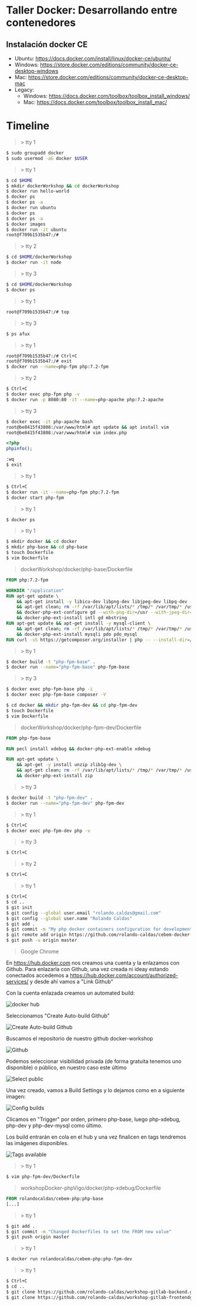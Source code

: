 # Taller Docker: Desarrollando entre contenedores

## Instalación docker CE

- Ubuntu: https://docs.docker.com/install/linux/docker-ce/ubuntu/
- Windows: https://store.docker.com/editions/community/docker-ce-desktop-windows
- Mac: https://store.docker.com/editions/community/docker-ce-desktop-mac
- Legacy:
  - Windows: https://docs.docker.com/toolbox/toolbox_install_windows/
  - Mac: https://docs.docker.com/toolbox/toolbox_install_mac/

# Timeline

> \> tty 1
```bash
$ sudo groupadd docker  	
$ sudo usermod -aG docker $USER
```

> \> tty 1
```bash
$ cd $HOME
$ mkdir dockerWorkshop && cd dockerWorkshop
$ docker run hello-world
$ docker ps
$ docker ps -a
$ docker run ubuntu
$ docker ps
$ docker ps -a
$ docker images
$ docker run -it ubuntu
root@f709b1535b47:/#
```

> \> tty 2
```bash
$ cd $HOME/dockerWorkshop
$ docker run -it node
```

> \> tty 3
```bash
$ cd $HOME/dockerWorkshop
$ docker ps
```

> \> tty 1
```bash
root@f709b1535b47:/# top
```

> \> tty 3
```bash
$ ps afux
```

> \> tty 1
```bash
root@f709b1535b47:/# Ctrl+C
root@f709b1535b47:/# exit
$ docker run --name=php-fpm php:7.2-fpm
```
 
> \> tty 2
```bash
$ Ctrl+C
$ docker exec php-fpm php -v
$ docker run -p 8080:80 -it --name=php-apache php:7.2-apache
```
 
> \> tty 3
```bash
$ docker exec -it php-apache bash
root@be8415f43808:/var/www/html# apt update && apt install vim
root@be8415f43808:/var/www/html# vim index.php
```

```php
<?php 
phpinfo();
```

```bash
:wq
$ exit
```

> \> tty 1
```bash
$ Ctrl+C
$ docker run -it --name=php-fpm php:7.2-fpm
$ docker start php-fpm
```

> \> tty 1
```bash
$ docker ps
```

> \> tty 1
```bash
$ mkdir docker && cd docker
$ mkdir php-base && cd php-base
$ touch Dockerfile
$ vim Dockerfile
```

> dockerWorkshop/docker/php-base/Dockerfile

```dockerfile
FROM php:7.2-fpm

WORKDIR "/application"
RUN apt-get update \
    && apt-get install -y libicu-dev libpng-dev libjpeg-dev libpq-dev  \
    && apt-get clean; rm -rf /var/lib/apt/lists/* /tmp/* /var/tmp/* /usr/share/doc/* \
    && docker-php-ext-configure gd --with-png-dir=/usr --with-jpeg-dir=/usr \
    && docker-php-ext-install intl gd mbstring
RUN apt-get update && apt-get install -y mysql-client \
    && apt-get clean; rm -rf /var/lib/apt/lists/* /tmp/* /var/tmp/* /usr/share/doc/* \
    && docker-php-ext-install mysqli pdo pdo_mysql
RUN curl -sS https://getcomposer.org/installer | php -- --install-dir=/usr/local/bin --filename=composer
```

> \> tty 1
```bash
$ docker build -t "php-fpm-base" .
$ docker run --name="php-fpm-base" php-fpm-base
```

> \> tty 3
```bash
$ docker exec php-fpm-base php -i
$ docker exec php-fpm-base composer -V
```

```bash
$ cd docker && mkdir php-fpm-dev && cd php-fpm-dev
$ touch Dockerfile
$ vim Dockerfile
```

> dockerWorkshop/docker/php-fpm-dev/Dockerfile
```dockerfile
FROM php-fpm-base

RUN pecl install xdebug && docker-php-ext-enable xdebug

RUN apt-get update \
    && apt-get -y install unzip zlib1g-dev \
    && apt-get clean; rm -rf /var/lib/apt/lists/* /tmp/* /var/tmp/* /usr/share/doc/* \
    && docker-php-ext-install zip
```

> \> tty 3
```bash
$ docker build -t "php-fpm-dev" .
$ docker run --name="php-fpm-dev" php-fpm-dev
```

> \> tty 1
```bash
$ Ctrl+C
$ docker exec php-fpm-dev php -v
```

> \> tty 3
```bash
$ Ctrl+C
```

> \> tty 2
```bash
$ Ctrl+C
```

> \> tty 1
```bash
$ Ctrl+C
$ cd ..
$ git init
$ git config --global user.email "rolando.caldas@gmail.com"
$ git config --global user.name "Rolando Caldas"
$ git add .
$ git commit -m "My php docker containers configuration for development"
$ git remote add origin https://github.com/rolando-caldas/cebem-docker-php.git
$ git push -u origin master
```

> Google Chrome

En https://hub.docker.com nos creamos una cuenta y la enlazamos con Github. Para enlazarla con Github,
una vez creada ni ideay estando conectados accedemos a https://hub.docker.com/account/authorized-services/
y desde ahí vamos a "Link Github"

Con la cuenta enlazada creamos un automated build:

![docker hub](https://raw.githubusercontent.com/phpvigo/docker-workshop/master/images/01-create-automated-build.png)

Seleccionamos "Create Auto-build Github"

![Create Auto-build Github](https://raw.githubusercontent.com/phpvigo/docker-workshop/master/images/02-create-automated-build.png)

Buscamos el repositorio de nuestro github docker-workshop 

![Github](https://raw.githubusercontent.com/phpvigo/docker-workshop/master/images/03-create-automated-build.png)

Podemos seleccionar visibilidad privada (de forma gratuita tenemos uno disponible) o público, en nuestro caso este último

![Select public](https://raw.githubusercontent.com/phpvigo/docker-workshop/master/images/04-create-automated-build.png)

Una vez creado, vamos a Build Settings y lo dejamos como en a siguiente imagen:

![Config builds](https://raw.githubusercontent.com/phpvigo/docker-workshop/master/images/05-create-automated-build.png)

Clicamos en "Trigger" por orden, primero php-base, luego php-xdebug, php-dev y php-dev-mysql como último.

Los build entrarán en cola en el hub y una vez finalicen en tags tendremos las imágenes disponibles.

![Tags available](https://raw.githubusercontent.com/phpvigo/docker-workshop/master/images/06-create-automated-build.png)

> \> tty 1
```bash
$ vim php-fpm-dev/Dockerfile
```

> workshopDocker-phpVigo/docker/php-xdebug/Dockerfile
```dockerfile
FROM rolandocaldas/cebem-php:php-base
[...]
```

> \> tty 1
```bash
$ git add .
$ git commit -m "Changed Dockerfiles to set the FROM new value"
$ git push origin master
```

> \> tty 1
```bash
$ docker run rolandocaldas/cebem-php:php-fpm-dev
```

> \> tty 1
```bash
$ Ctrl+C
$ cd ..
$ git clone https://github.com/rolando-caldas/workshop-gitlab-backend.git
$ git clone https://github.com/rolando-caldas/workshop-gitlab-frontendgit
```
